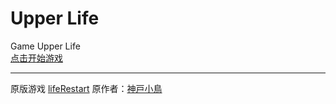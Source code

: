 # Upper Life
Game Upper Life  
[点击开始游戏](https://nbqq.github.io/UpperLife)  

---

原版游戏 [lifeRestart](https://github.com/VickScarlet/lifeRestart) 原作者：[神戸小鳥](https://github.com/VickScarlet)
